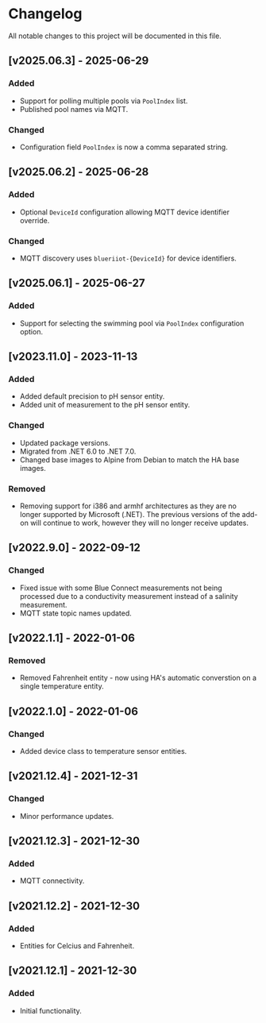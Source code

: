 # Changelog
All notable changes to this project will be documented in this file.

## [v2025.06.3] - 2025-06-29

### Added
- Support for polling multiple pools via `PoolIndex` list.
- Published pool names via MQTT.

### Changed
- Configuration field `PoolIndex` is now a comma separated string.

## [v2025.06.2] - 2025-06-28

### Added
- Optional `DeviceId` configuration allowing MQTT device identifier override.

### Changed
- MQTT discovery uses `blueriiot-{DeviceId}` for device identifiers.

## [v2025.06.1] - 2025-06-27

### Added
- Support for selecting the swimming pool via `PoolIndex` configuration option.

## [v2023.11.0] - 2023-11-13

### Added

- Added default precision to pH sensor entity.
- Added unit of measurement to the pH sensor entity.

### Changed

- Updated package versions.
- Migrated from .NET 6.0 to .NET 7.0.
- Changed base images to Alpine from Debian to match the HA base images.

### Removed

- Removing support for i386 and armhf architectures as they are no longer supported by Microsoft (.NET). The previous versions of the add-on will continue to work, however they will no longer receive updates.

## [v2022.9.0] - 2022-09-12

### Changed
- Fixed issue with some Blue Connect measurements not being processed due to a conductivity measurement instead of a salinity measurement.
- MQTT state topic names updated.

## [v2022.1.1] - 2022-01-06

### Removed
- Removed Fahrenheit entity - now using HA's automatic converstion on a single temperature entity.

## [v2022.1.0] - 2022-01-06

### Changed
- Added device class to temperature sensor entities.

## [v2021.12.4] - 2021-12-31

### Changed
- Minor performance updates.

## [v2021.12.3] - 2021-12-30

### Added
- MQTT connectivity.

## [v2021.12.2] - 2021-12-30

### Added
- Entities for Celcius and Fahrenheit.

## [v2021.12.1] - 2021-12-30

### Added
- Initial functionality.
